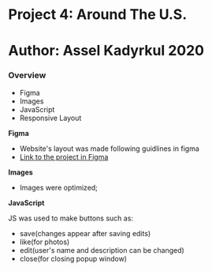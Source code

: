 # Project 4: Around The U.S.
# Author: Assel Kadyrkul 2020

### Overview

* Figma
* Images
* JavaScript
* Responsive Layout

**Figma**

- Website's layout was made following guidlines in figma
- [Link to the project in Figma](https://www.figma.com/file/mUgu8OSHWE0M6p6vfwmdu9/Sprint-4-Around-The-U.S.-desktop-mobile?node-id=0%3A1)

**Images**

- Images were optimized;

**JavaScript**

JS was used to make buttons such as:

- save(changes appear after saving edits)
- like(for photos)
- edit(user's name and description can be changed)
- close(for closing popup window)


